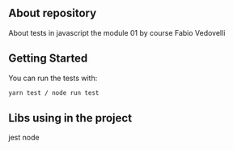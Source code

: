 ## About repository
About tests in javascript the module 01 by course Fabio Vedovelli

## Getting Started

You can run the tests with:

```bash
yarn test / node run test
```
## Libs using in the project
jest
node


